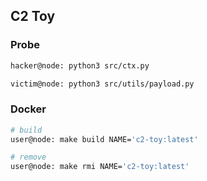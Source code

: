 ## C2 Toy

### Probe

```bash
hacker@node: python3 src/ctx.py
```

```bash
victim@node: python3 src/utils/payload.py
```

### Docker

```bash
# build
user@node: make build NAME='c2-toy:latest'

# remove
user@node: make rmi NAME='c2-toy:latest'
```
